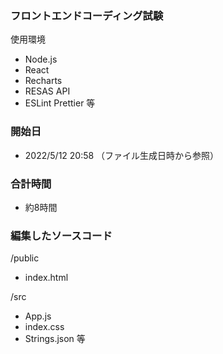 ### フロントエンドコーディング試験
使用環境
- Node.js
- React
- Recharts
- RESAS API
- ESLint Prettier
等

### 開始日
- 2022/5/12 20:58
（ファイル生成日時から参照）

### 合計時間
- 約8時間

### 編集したソースコード
/public
- index.html

/src
- App.js
- index.css
- Strings.json
等
